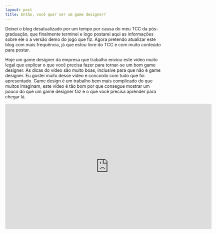 ```yaml
---
layout: post
title: Então, você quer ser um game designer?
---
```


Deixei o blog desatualizado por um tempo por causa do meu TCC da pós-graduação, que finalmente terminei e logo postarei aqui as informações sobre ele o a versão demo do jogo que fiz. Agora pretendo atualizar este blog com mais frequência, já que estou livre do TCC e com muito conteúdo para postar.

Hoje um game designer da empresa que trabalho enviou este vídeo muito legal que explicar o que você precisa fazer para tornar-se um bom game designer. As dicas do vídeo são muito boas, inclusive para que não é game designer. Eu gostei muito desse vídeo e concordo com tudo que foi apresentado. Game design é um trabalho bem mais complicado do que muitos imaginam, este vídeo é tão bom por que consegue mostrar um pouco do que um game designer faz e o que você precisa aprender para chegar lá.

<span class="embed-youtube" style="text-align:center; display: block;"><iframe allowfullscreen="true" class="youtube-player" frameborder="0" height="402" src="http://www.youtube.com/embed/zQvWMdWhFCc?version=3&rel=1&fs=1&autohide=2&showsearch=0&showinfo=1&iv_load_policy=1&wmode=transparent" type="text/html" width="660"></iframe></span>
